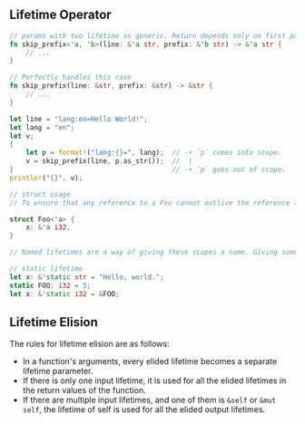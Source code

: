## Lifetime Operator

```rust
// params with two lifetime as generic. Return depends only on first param's lifetime.
fn skip_prefix<'a, 'b>(line: &'a str, prefix: &'b str) -> &'a str {
    // ...
}

// Perfectly handles this case
fn skip_prefix(line: &str, prefix: &str) -> &str {
    // ...
}

let line = "lang:en=Hello World!";
let lang = "en";
let v;
{
    let p = format!("lang:{}=", lang);  // -+ `p` comes into scope.
    v = skip_prefix(line, p.as_str());  //  |
}                                       // -+ `p` goes out of scope.
println!("{}", v);

// struct usage
// To ensure that any reference to a Foo cannot outlive the reference to an i32 it contains.

struct Foo<'a> {
    x: &'a i32,
}

// Named lifetimes are a way of giving these scopes a name. Giving something a name is the first step towards being able to talk about it.

// static lifetime
let x: &'static str = "Hello, world.";
static FOO: i32 = 5;
let x: &'static i32 = &FOO;

```

## Lifetime Elision

The rules for lifetime elision are as follows:

- In a function's arguments, every elided lifetime becomes a separate lifetime parameter.
- If there is only one input lifetime, it is used for all the elided lifetimes in the return values of the function.
- If there are multiple input lifetimes, and one of them is `&self` or `&mut self`, the lifetime of self is used for all the elided output lifetimes.
